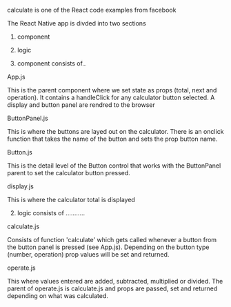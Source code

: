 calculate is one of the React code examples from facebook

The React Native app is divded into two sections
1. component 
2. logic 

1. component consists of..

App.js

This is the parent component where we set state as props
(total, next and operation). It contains a handleClick for any
calculator button selected. A display and button panel are rendred 
to the browser

ButtonPanel.js 

This is where the buttons are layed out on the calculator. There
is an onclick function that takes the name of the button and sets
the prop button name. 

Button.js

This is the detail level of the Button control that works with the
ButtonPanel parent to set the calculator button pressed. 

display.js

This is where the calculator total is displayed

2. logic consists of ...........

calculate.js 

Consists of function 'calculate' which gets called whenever
a button from the button panel is pressed (see App.js). 
Depending on the button type (number, operation) prop values
will be set and returned. 

operate.js

This where values entered are added, subtracted, multiplied
or divided. The parent of operate.js is calculate.js and props
are passed, set and returned depending on what was calculated. 



